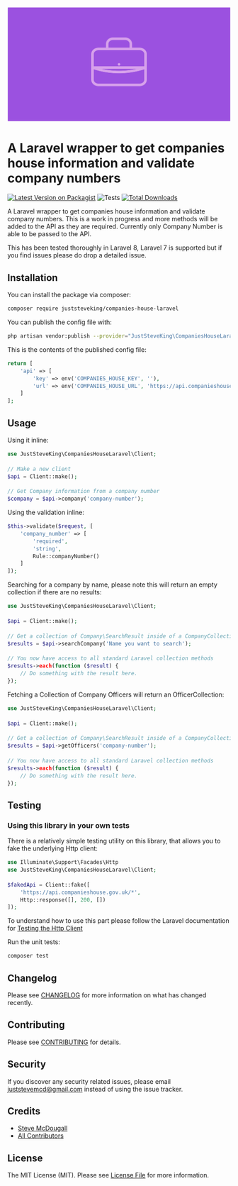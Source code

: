<p align="center">

![](./companies-house-laravel.png)

</p>

# A Laravel wrapper to get companies house information and validate company numbers

[![Latest Version on Packagist](https://img.shields.io/packagist/v/juststeveking/companies-house-laravel.svg?style=flat-square)](https://packagist.org/packages/juststeveking/companies-house-laravel)
![Tests](https://github.com/juststeveking/companies-house-laravel/workflows/Tests/badge.svg?branch=master)
[![Total Downloads](https://img.shields.io/packagist/dt/juststeveking/companies-house-laravel.svg?style=flat-square)](https://packagist.org/packages/juststeveking/companies-house-laravel)


A Laravel wrapper to get companies house information and validate company numbers. This is a work in progress and more methods will be added to the API as they are required. Currently only Company Number is able to be passed to the API.

This has been tested thoroughly in Laravel 8, Laravel 7 is supported but if you find issues please do drop a detailed issue.

## Installation

You can install the package via composer:

```bash
composer require juststeveking/companies-house-laravel
```

You can publish the config file with:
```bash
php artisan vendor:publish --provider="JustSteveKing\CompaniesHouseLaravel\CompaniesHouseLaravelServiceProvider" --tag="config"
```

This is the contents of the published config file:

```php
return [
    'api' => [
        'key' => env('COMPANIES_HOUSE_KEY', ''),
        'url' => env('COMPANIES_HOUSE_URL', 'https://api.companieshouse.gov.uk')
    ]
];
```

## Usage

Using it inline:

```php
use JustSteveKing\CompaniesHouseLaravel\Client;

// Make a new client
$api = Client::make();

// Get Company information from a company number
$company = $api->company('company-number');
```

Using the validation inline:

```php
$this->validate($request, [
    'company_number' => [
        'required',
        'string',
        Rule::companyNumber()
    ]
]);
```

Searching for a company by name, please note this will return an empty collection if there are no results:

```php
use JustSteveKing\CompaniesHouseLaravel\Client;

$api = Client::make();

// Get a collection of Company\SearchResult inside of a CompanyCollection
$results = $api->searchCompany('Name you want to search');

// You now have access to all standard Laravel collection methods
$results->each(function ($result) {
    // Do something with the result here.
});
```

Fetching a Collection of Company Officers will return an OfficerCollection:

```php
use JustSteveKing\CompaniesHouseLaravel\Client;

$api = Client::make();

// Get a collection of Company\SearchResult inside of a CompanyCollection
$results = $api->getOfficers('company-number');

// You now have access to all standard Laravel collection methods
$results->each(function ($result) {
    // Do something with the result here.
});
```


## Testing

### Using this library in your own tests

There is a relatively simple testing utility on this library, that allows you to fake the underlying Http client:

```php
use Illuminate\Support\Facades\Http
use JustSteveKing\CompaniesHouseLaravel\Client;

$fakedApi = Client::fake([
    'https://api.companieshouse.gov.uk/*',
    Http::response([], 200, [])
]);
```

To understand how to use this part please follow the Laravel documentation for [Testing the Http Client](https://laravel.com/docs/8.x/http-client#testing)



Run the unit tests:

``` bash
composer test
```

## Changelog

Please see [CHANGELOG](CHANGELOG.md) for more information on what has changed recently.

## Contributing

Please see [CONTRIBUTING](.github/CONTRIBUTING.md) for details.

## Security

If you discover any security related issues, please email juststevemcd@gmail.com instead of using the issue tracker.

## Credits

- [Steve McDougall](https://github.com/JustSteveKing)
- [All Contributors](../../contributors)

## License

The MIT License (MIT). Please see [License File](LICENSE.md) for more information.
